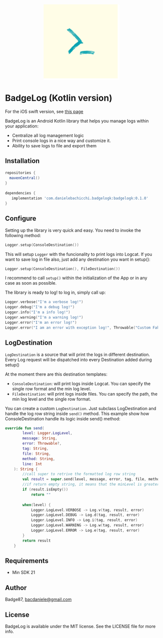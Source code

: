 <p align="center">
<img src="https://github.com/Badge87/BadgeLog/blob/master/Example/BadgeLog/Images.xcassets/AppIcon.appiconset/1024.png?raw=true" width="250" height="250">
</p>

# BadgeLog (Kotlin version)
For the iOS swift version, see [this page](https://github.com/Badge87/BadgeLog)

BadgeLog is an Android Kotlin library that helps you manage logs within your application:

- Centralize all log management logic
- Print console logs in a nice way and customize it.
- Ability to save logs to file and export them

## Installation

```gradle
repositories {
  mavenCentral()
}

dependencies {
   implementation 'com.danielebachicchi.badgelogk:badgelogk:0.1.0'
}
```

## Configure
Setting up the library is very quick and easy. You need to invoke the following method:

```kotlin
Logger.setup(ConsoleDestination())
```
This will setup ```Logger``` with the funcionality to print logs into Logcat.
If you want to save log in file also, just add any destination you want in setup():
```kotlin
Logger.setup(ConsoleDestination(), FileDestination())
```
I recommend to call ```setup()``` within the initialization of the App or in any case as soon as possible.


The library is ready to log! to log in, simply call up:

```kotlin
Logger.verbose("I'm a verbose log!")
Logger.debug("I'm a debug log!")
Logger.info("I'm a info log!")
Logger.warning("I'm a warning log!")
Logger.error("I'm an error log!")
Logger.error("I am an error with exception log!", Throwable("Custom Fake Exception"))
```

## LogDestination
```LogDestination``` is a source that will print the logs in different destination. 
Every Log request will be dispatched into every Destination added during setup()

At the moment there are this destination templates:
- ```ConsoleDestination```: will print logs inside Logcat. You can specify the single row format and the min log level.
- ```FileDestination```: will print logs inside files. You can specify the path, the min log level and the single row format.

You can create a custom ```LogDestination```. Just subclass LogDestination and handle the log row string inside ```send()``` method. This example show how ConsoleDestination handle its logic inside send() method:
```kotlin
override fun send(
        level: Logger.LogLevel,
        message: String,
        error: Throwable?,
        tag: String,
        file: String,
        method: String,
        line: Int
    ): String {
        //call super to retrive the formatted log row string
        val result = super.send(level, message, error, tag, file, method, line)
        //if return empty string, it means that the minLevel is greater that log row level
        if (result.isEmpty())
            return ""

        when(level) {
            Logger.LogLevel.VERBOSE -> Log.v(tag, result, error)
            Logger.LogLevel.DEBUG -> Log.d(tag, result, error)
            Logger.LogLevel.INFO -> Log.i(tag, result, error)
            Logger.LogLevel.WARNING -> Log.w(tag, result, error)
            Logger.LogLevel.ERROR -> Log.e(tag, result, error)
        }
        return result
    }
```

## Requirements
- Min SDK 21

## Author

Badge87, bacdaniele@gmail.com

## License

BadgeLog is available under the MIT license. See the LICENSE file for more info.
